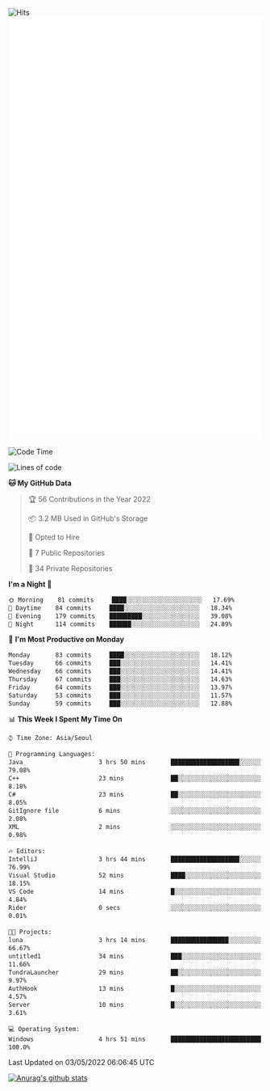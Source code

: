 ![Hits](https://hits.seeyoufarm.com/api/count/incr/badge.svg?url=https%3A%2F%2Fgithub.com%2Fkokose1234&count_bg=%2379C83D&title_bg=%23555555&icon=apple.svg&icon_color=%23E7E7E7&title=hits&edge_flat=false)
<br/>
![Metrics](https://github.com/kokose1234/kokose1234/blob/main/github-metrics.svg)

<!--START_SECTION:waka-->
![Code Time](http://img.shields.io/badge/Code%20Time-630%20hrs%2041%20mins-blue)

![Lines of code](https://img.shields.io/badge/From%20Hello%20World%20I%27ve%20Written-2%20Million%20lines%20of%20code-blue)

**🐱 My GitHub Data** 

> 🏆 56 Contributions in the Year 2022
 > 
> 📦 3.2 MB Used in GitHub's Storage 
 > 
> 💼 Opted to Hire
 > 
> 📜 7 Public Repositories 
 > 
> 🔑 34 Private Repositories  
 > 
**I'm a Night 🦉** 

```text
🌞 Morning    81 commits     ████░░░░░░░░░░░░░░░░░░░░░   17.69% 
🌆 Daytime    84 commits     ████░░░░░░░░░░░░░░░░░░░░░   18.34% 
🌃 Evening    179 commits    █████████░░░░░░░░░░░░░░░░   39.08% 
🌙 Night      114 commits    ██████░░░░░░░░░░░░░░░░░░░   24.89%

```
📅 **I'm Most Productive on Monday** 

```text
Monday       83 commits     ████░░░░░░░░░░░░░░░░░░░░░   18.12% 
Tuesday      66 commits     ███░░░░░░░░░░░░░░░░░░░░░░   14.41% 
Wednesday    66 commits     ███░░░░░░░░░░░░░░░░░░░░░░   14.41% 
Thursday     67 commits     ███░░░░░░░░░░░░░░░░░░░░░░   14.63% 
Friday       64 commits     ███░░░░░░░░░░░░░░░░░░░░░░   13.97% 
Saturday     53 commits     ███░░░░░░░░░░░░░░░░░░░░░░   11.57% 
Sunday       59 commits     ███░░░░░░░░░░░░░░░░░░░░░░   12.88%

```


📊 **This Week I Spent My Time On** 

```text
⌚︎ Time Zone: Asia/Seoul

💬 Programming Languages: 
Java                     3 hrs 50 mins       ███████████████████░░░░░░   79.08% 
C++                      23 mins             ██░░░░░░░░░░░░░░░░░░░░░░░   8.18% 
C#                       23 mins             ██░░░░░░░░░░░░░░░░░░░░░░░   8.05% 
GitIgnore file           6 mins              ░░░░░░░░░░░░░░░░░░░░░░░░░   2.08% 
XML                      2 mins              ░░░░░░░░░░░░░░░░░░░░░░░░░   0.98%

🔥 Editors: 
IntelliJ                 3 hrs 44 mins       ███████████████████░░░░░░   76.99% 
Visual Studio            52 mins             ████░░░░░░░░░░░░░░░░░░░░░   18.15% 
VS Code                  14 mins             █░░░░░░░░░░░░░░░░░░░░░░░░   4.84% 
Rider                    0 secs              ░░░░░░░░░░░░░░░░░░░░░░░░░   0.01%

🐱‍💻 Projects: 
luna                     3 hrs 14 mins       ████████████████░░░░░░░░░   66.67% 
untitled1                34 mins             ███░░░░░░░░░░░░░░░░░░░░░░   11.66% 
TundraLauncher           29 mins             ██░░░░░░░░░░░░░░░░░░░░░░░   9.97% 
AuthHook                 13 mins             █░░░░░░░░░░░░░░░░░░░░░░░░   4.57% 
Server                   10 mins             █░░░░░░░░░░░░░░░░░░░░░░░░   3.61%

💻 Operating System: 
Windows                  4 hrs 51 mins       █████████████████████████   100.0%

```


 Last Updated on 03/05/2022 06:06:45 UTC
<!--END_SECTION:waka-->

[![Anurag's github stats](https://github-readme-stats.vercel.app/api?username=kokose1234&theme=dracula)](https://github.com/anuraghazra/github-readme-stats)



	
